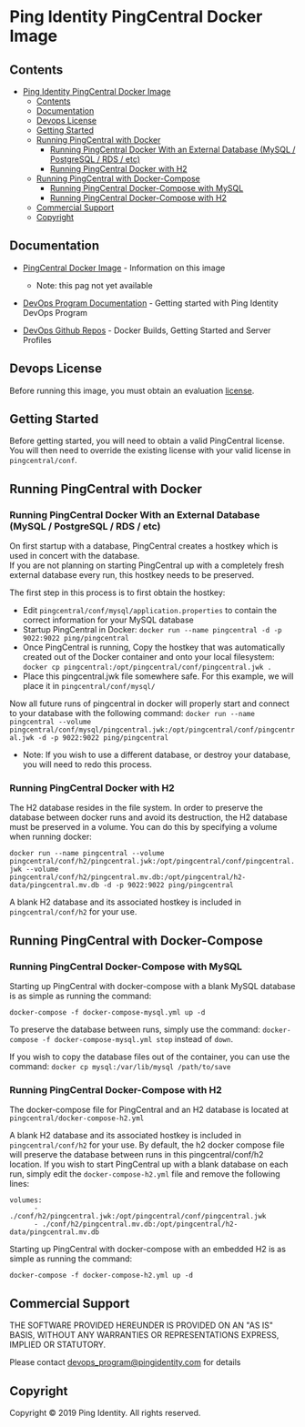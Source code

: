 # Ping Identity PingCentral Docker Image

<a name="contents"></a>
## Contents ##
- [Ping Identity PingCentral Docker Image](#ping-identity-pingcentral-docker-image)
  - [Contents](#contents)
  - [Documentation](#documentation)
  - [Devops License](#devops-license)
  - [Getting Started](#getting-started)
  - [Running PingCentral with Docker](#running-pingcentral-with-docker)
    - [Running PingCentral Docker With an External Database (MySQL / PostgreSQL / RDS / etc)](#running-pingcentral-docker-with-an-external-database-mysql--postgresql--rds--etc)
    - [Running PingCentral Docker with H2](#running-pingcentral-docker-with-h2)
  - [Running PingCentral with Docker-Compose](#running-pingcentral-with-docker-compose)
    - [Running PingCentral Docker-Compose with MySQL](#running-pingcentral-docker-compose-with-mysql)
    - [Running PingCentral Docker-Compose with H2](#running-pingcentral-docker-compose-with-h2)
  - [Commercial Support](#commercial-support)
  - [Copyright](#copyright)

<a name="documentation"></a>
## Documentation

* [PingCentral Docker Image](https://pingidentity-devops.gitbook.io/devops/dockerimagesref/pingcentral) - Information on this image
    * Note: this pag not yet available

* [DevOps Program Documentation](https://pingidentity-devops.gitbook.io/devops) - Getting started with Ping Identity DevOps Program

* [DevOps Github Repos](https://github.com/topics/ping-devops) - Docker Builds, Getting Started and Server Profiles

<a name="devops-license"></a>
## Devops License

Before running this image, you must obtain an evaluation [license](https://pingidentity-devops.gitbook.io/devops/prod-license).

<a name="getting-started"></a>
## Getting Started
Before getting started, you will need to obtain a valid PingCentral license. 
You will then need to override the existing license with your valid license in `pingcentral/conf`.

<a name="running-with-docker"></a>
## Running PingCentral with Docker

<a name="docker-external-db"></a>
### Running PingCentral Docker With an External Database (MySQL / PostgreSQL / RDS / etc)
On first startup with a database, PingCentral creates a hostkey which is used in concert with the database.  
If you are not planning on starting PingCentral up with a completely fresh external database every run, this hostkey needs to be preserved.

The first step in this process is to first obtain the hostkey:
 - Edit `pingcentral/conf/mysql/application.properties` to contain the correct information for your MySQL database
 - Startup PingCentral in Docker: `docker run --name pingcentral -d -p 9022:9022 ping/pingcentral`
 - Once PingCentral is running, Copy the hostkey that was automatically created out of the Docker container and onto your local filesystem: 
    `docker cp pingcentral:/opt/pingcentral/conf/pingcentral.jwk .`
 - Place this pingcentral.jwk file somewhere safe. For this example, we will place it in `pingcentral/conf/mysql/`

Now all future runs of pingcentral in docker will properly start and connect to your database with the following command:
`docker run --name pingcentral --volume pingcentral/conf/mysql/pingcentral.jwk:/opt/pingcentral/conf/pingcentral.jwk -d -p 9022:9022 ping/pingcentral`

- Note: If you wish to use a different database, or destroy your database, you will need to redo this process.

<a name="docker-h2"></a>
### Running PingCentral Docker with H2
The H2 database resides in the file system.  In order to preserve the database between docker runs and avoid its destruction, 
the H2 database must be preserved in a volume.  You can do this by specifying a volume when running docker:

`docker run --name pingcentral --volume pingcentral/conf/h2/pingcentral.jwk:/opt/pingcentral/conf/pingcentral.jwk --volume pingcentral/conf/h2/pingcentral.mv.db:/opt/pingcentral/h2-data/pingcentral.mv.db -d -p 9022:9022 ping/pingcentral`

A blank H2 database and its associated hostkey is included in `pingcentral/conf/h2` for your use.

<a name="running-with-docker-compose"></a>
## Running PingCentral with Docker-Compose
<a name="docker-compose-mysql"></a>
### Running PingCentral Docker-Compose with MySQL
Starting up PingCentral with docker-compose with a blank MySQL database is as simple as running the command:

`docker-compose -f docker-compose-mysql.yml up -d`

To preserve the database between runs, simply use the command: `docker-compose -f docker-compose-mysql.yml stop` instead of `down`. 

If you wish to copy the database files out of the container, you can use the command: `docker cp mysql:/var/lib/mysql /path/to/save`

<a name="docker-compose-h2"></a>
### Running PingCentral Docker-Compose with H2
The docker-compose file for PingCentral and an H2 database is located at `pingcentral/docker-compose-h2.yml`

A blank H2 database and its associated hostkey is included in `pingcentral/conf/h2` for your use. 
By default, the h2 docker compose file will preserve the database between runs in this pingcentral/conf/h2 location.
If you wish to start PingCentral up with a blank database on each run, simply edit the `docker-compose-h2.yml` file and remove the following lines:
```$xslt
volumes:
      - ./conf/h2/pingcentral.jwk:/opt/pingcentral/conf/pingcentral.jwk
      - ./conf/h2/pingcentral.mv.db:/opt/pingcentral/h2-data/pingcentral.mv.db
```

Starting up PingCentral with docker-compose with an embedded H2 is as simple as running the command:

`docker-compose -f docker-compose-h2.yml up -d`

<a name="commercial-support"></a>
## Commercial Support

THE SOFTWARE PROVIDED HEREUNDER IS PROVIDED ON AN "AS IS" BASIS, WITHOUT
ANY WARRANTIES OR REPRESENTATIONS EXPRESS, IMPLIED OR STATUTORY.

Please contact devops_program@pingidentity.com for details

<a name="copyright"></a>
## Copyright

Copyright © 2019 Ping Identity. All rights reserved.
